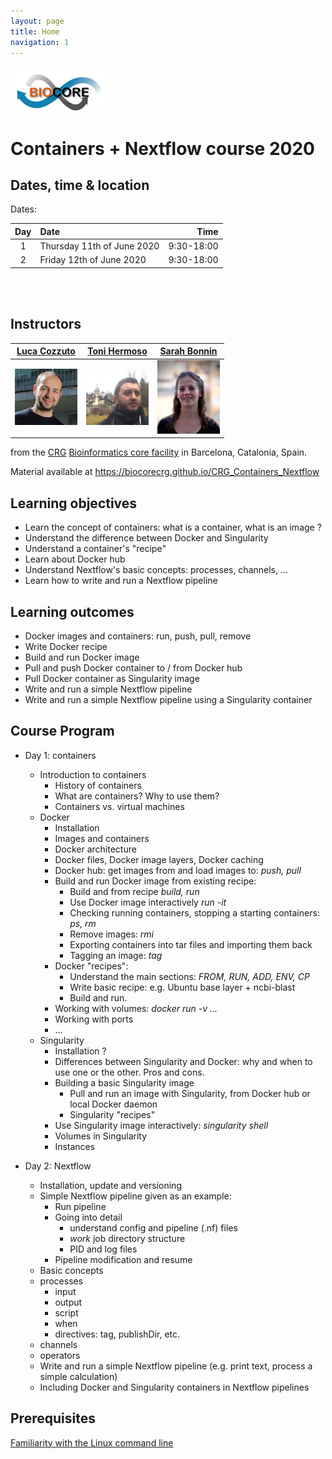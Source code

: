 ```yaml
---
layout: page
title: Home
navigation: 1
---
```


![logo](https://raw.githubusercontent.com/CRG-CNAG/BioCoreMiscOpen/master/logo/biocore-logo_small.png) 

# Containers + Nextflow course 2020


## Dates, time & location


Dates:

| Day  | Date  | Time  |
| :---:  | :---  | ---:  |
| 1 | Thursday 11th of June 2020|9:30-18:00|
| 2 | Friday 12th of June 2020|9:30-18:00| 



<br/>
<br/>

## Instructors

|[Luca Cozzuto](mailto:luca.cozzuto@crg.eu)|[Toni Hermoso](mailto:toni.hermoso@crg.eu) |[Sarah Bonnin](mailto:sarah.bonnin@crg.eu) |
| :---:  | :---:  | :---:  |
|<a href="https://biocore.crg.eu/wiki/User:Lcozzuto"><img src="images/lcozzuto.jpg" width="100"/> </a>|<a href="https://biocore.crg.eu/wiki/User:Thermoso"><img src="images/Thermoso.jpg" width="100"/>|<a href="https://biocore.crg.eu/wiki/User:Sbonnin"><img src="images/sbonnin.jpg" width="100"/></a> | 

from the [CRG](https://www.crg.eu/) [Bioinformatics core facility](https://biocore.crg.eu/) in Barcelona, Catalonia, Spain.

Material available at https://biocorecrg.github.io/CRG_Containers_Nextflow

## Learning objectives

* Learn the concept of containers: what is a container, what is an image ?
* Understand the difference between Docker and Singularity
* Understand a container's "recipe"
* Learn about Docker hub
* Understand Nextflow's basic concepts: processes, channels, ...
* Learn how to write and run a Nextflow pipeline

## Learning outcomes

* Docker images and containers: run, push, pull, remove
* Write Docker recipe
* Build and run Docker image
* Pull and push Docker container to / from Docker hub
* Pull Docker container as Singularity image
* Write and run a simple Nextflow pipeline
* Write and run a simple Nextflow pipeline using a Singularity container

##  Course Program

* Day 1: containers
  * Introduction to containers
    * History of containers
    * What are containers? Why to use them?
    * Containers vs. virtual machines
  * Docker
    * Installation
    * Images and containers
    * Docker architecture
    * Docker files, Docker image layers, Docker caching
    * Docker hub: get images from and load images to: *push, pull*
    * Build and run Docker image from existing recipe:
      * Build and from recipe *build, run*
      * Use Docker image interactively *run -it*
      * Checking running containers, stopping a starting containers: *ps, rm*
      * Remove images: *rmi*
      * Exporting containers into tar files and importing them back
      * Tagging an image: *tag*
    * Docker "recipes":
      * Understand the main sections: *FROM, RUN, ADD, ENV, CP*
      * Write basic recipe: e.g. Ubuntu base layer + ncbi-blast
      * Build and run.
    * Working with volumes: *docker run -v ...*
    * Working with ports
    * ...
  * Singularity
    * Installation ?
    * Differences between Singularity and Docker: why and when to use one or the other. Pros and cons.
    * Building a basic Singularity image
      * Pull and run an image with Singularity, from Docker hub or local Docker daemon
      * Singularity "recipes"
    * Use Singularity image interactively: *singularity shell*
    * Volumes in Singularity
    * Instances

* Day 2: Nextflow
  * Installation, update and versioning
  * Simple Nextflow pipeline given as an example:
    * Run pipeline
    * Going into detail
      * understand config and pipeline (.nf) files
      * *work* job directory structure
      * PID and log files
    * Pipeline modification and resume
  * Basic concepts
   * processes
     * input
     * output
     * script
     * when
     * directives: tag, publishDir, etc.
   * channels
   * operators
  * Write and run a simple Nextflow pipeline (e.g. print text, process a simple calculation)
  * Including Docker and Singularity containers in Nextflow pipelines

## Prerequisites

[Familiarity with the Linux command line](https://biocorecrg.github.io/advanced_linux_2019/)


